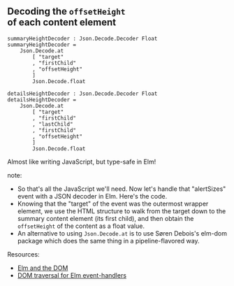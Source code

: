 ##  Decoding the `offsetHeight`<br>of each content element

<pre><code class="elm" data-trim data-noescape>summaryHeightDecoder : Json.Decode.Decoder Float
summaryHeightDecoder =
    Json.Decode.at
        [ "target"
        , "firstChild"
        , "offsetHeight"
        ]
        Json.Decode.float
</code></pre>

<pre class="fragment"><code class="elm" data-trim data-noescape>detailsHeightDecoder : Json.Decode.Decoder Float
detailsHeightDecoder =
    Json.Decode.at
        [ "target"
        , "firstChild"
        , "lastChild"
        , "firstChild"
        , "offsetHeight"
        ]
        Json.Decode.float
</code></pre>

<div class="fragment">Almost like writing JavaScript, but type-safe in Elm!</div>

note:
* So that's all the JavaScript we'll need. Now let's handle that "alertSizes" event with a JSON decoder in Elm. Here's the code.
* Knowing that the "target" of the event was the outermost wrapper element, we use the HTML structure to walk from the target
down to the summary content element (its first child), and then obtain the `offsetHeight` of the content as a float value.
* An alternative to using `Json.Decode.at` is to use Søren Debois's elm-dom package which does the same thing
in a pipeline-flavored way.

Resources:
* [Elm and the DOM](https://medium.com/@debois/elm-the-dom-8c9883190d20)
* [DOM traversal for Elm event-handlers](https://github.com/debois/elm-dom)
